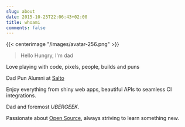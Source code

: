 ```yaml
---
slug: about
date: 2015-10-25T22:06:43+02:00
title: whoami
comments: false
---
```


{{< centerimage "/images/avatar-256.png" >}} 

> Hello Hungry, I'm dad


Love playing with code, pixels, people, builds and puns

Dad Pun Alumni at [Salto](https://salto.io)

Enjoy everything from shiny web apps, beautiful APIs to seamless CI integrations.

Dad and foremost *UBERGEEK*.

Passionate about [Open Source](http://resume.github.com/?erikzaadi), always striving to learn something new.

